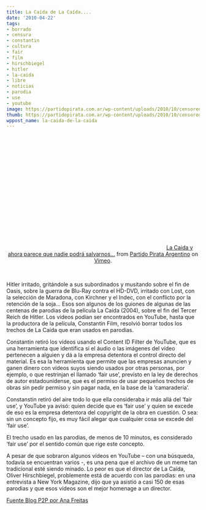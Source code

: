 ```yaml
---
title: La Caída de La Caída....
date: '2010-04-22'
tags:
- borrado
- censura
- constantin
- cultura
- fair
- film
- hirschbiegel
- hitler
- la-caida
- libre
- noticias
- parodia
- use
- youtube
image: https://partidopirata.com.ar/wp-content/uploads/2010/10/censored-youtube.jpg
thumb: https://partidopirata.com.ar/wp-content/uploads/2010/10/censored-youtube.jpg
wppost_name: la-caida-de-la-caida
---
```


<center><object width="400" height="300" classid="clsid:d27cdb6e-ae6d-11cf-96b8-444553540000" codebase="http://download.macromedia.com/pub/shockwave/cabs/flash/swflash.cab#version=6,0,40,0"><param name="allowfullscreen" value="true" /><param name="allowscriptaccess" value="always" /><param name="src" value="http://vimeo.com/moogaloop.swf?clip_id=11125427&amp;server=vimeo.com&amp;show_title=1&amp;show_byline=1&amp;show_portrait=0&amp;color=&amp;fullscreen=1" /><embed width="400" height="300" type="application/x-shockwave-flash" src="http://vimeo.com/moogaloop.swf?clip_id=11125427&amp;server=vimeo.com&amp;show_title=1&amp;show_byline=1&amp;show_portrait=0&amp;color=&amp;fullscreen=1" allowfullscreen="true" allowscriptaccess="always" /></object><a href="http://vimeo.com/11125427">La Caida y ahora parece que nadie podrá salvarnos...</a> from <a href="http://vimeo.com/user3611990">Partido Pirata Argentino</a> on <a href="http://vimeo.com">Vimeo</a>.

&nbsp;

</center>Hitler irritado, gritándole a sus subordinados y musitando sobre el fin de Oasis, sobre la guerra de Blu-Ray contra el HD-DVD, irritado con Lost, con la selección de Maradona, con Kirchner y el Indec, con el conflicto por la retención de la soja… Esos son algunos de los guiones de algunas de las centenas de parodias de la película La Caída (2004), sobre el fin del Tercer Reich de Hitler. Los videos podian ser encontrados en YouTube, hasta que la productora de la película, Constantin Film, resolvió borrar todos los trechos de La Caída que eran usados en parodias.

Constantin retiró los vídeos usando el Content ID Filter de YouTube, que es una herramienta que identifica si el áudio o las imágenes del vídeo pertenecen a alguien y dá a la empresa detentora el control directo del material. Es esa la herramienta que permite que las empresas anuncien y ganen dinero con vídeos suyos siendo usados por otras personas, por ejemplo, o que restrinjan el llamado ‘fair use’, previsto en la ley de derechos de autor estadounidense, que es el permiso de usar pequeños trechos de obras sin pedir permiso y sin pagar nada, en la base de la ‘camaradería’.

Constanstin retiró del aire todo lo que ella consideraba ir más allá del ‘fair use’, y YouTube ya avisó: quien decide que es ‘fair use’ y quien se excede de eso es la empresa detentora del copyright de la obra en cuestión. O sea: sin un concepto fijo, es muy fácil alegar que cualquier cosa se excede del ‘fair use’.

El trecho usado en las parodias, de menos de 10 minutos, es considerado ‘fair use’ por el sentido común que rige este concepto.

A pesar de que sobraron algunos vídeos en YouTube – con una búsqueda, todavía se encuentran varios -, es una pena que el archivo de un meme tan tradicional esté siendo minado. Lo peor es que el director de La Caída, Oliver Hirschbiegel, problemente está de acuerdo con las parodias: en una entrevista a New York Magazine, dijo que ya asistió a casi 150 de esas parodias y que esos vídeos son el mejor homenage a un director.

<a href="http://blogs.estadao.com.br/p2p/2010/04/21/produtora-tira-parodias-de-a-queda-do-ar/">Fuente Blog P2P por Ana Freitas</a>
